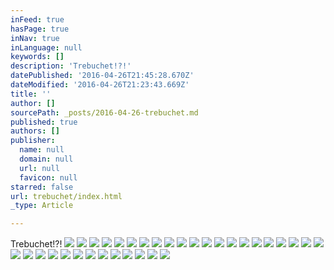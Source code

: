 ```yaml
---
inFeed: true
hasPage: true
inNav: true
inLanguage: null
keywords: []
description: 'Trebuchet!?!'
datePublished: '2016-04-26T21:45:28.670Z'
dateModified: '2016-04-26T21:23:43.669Z'
title: ''
author: []
sourcePath: _posts/2016-04-26-trebuchet.md
published: true
authors: []
publisher:
  name: null
  domain: null
  url: null
  favicon: null
starred: false
url: trebuchet/index.html
_type: Article

---
```

Trebuchet!?!
![](https://the-grid-user-content.s3-us-west-2.amazonaws.com/84785347-615e-4ef9-8408-c9f77bf97366.jpg)
![](https://the-grid-user-content.s3-us-west-2.amazonaws.com/7ad1aedc-3961-4672-b529-767971b1130d.jpg)
![](https://the-grid-user-content.s3-us-west-2.amazonaws.com/a68563d3-2f64-4110-80da-bae72fcf5188.jpg)
![](https://the-grid-user-content.s3-us-west-2.amazonaws.com/46cdc6b4-8dbd-4f79-ae39-75231abc78a0.jpg)
![](https://the-grid-user-content.s3-us-west-2.amazonaws.com/d71f6c8a-fc7e-40fb-bc48-2d0ab6978c79.jpg)
![](https://the-grid-user-content.s3-us-west-2.amazonaws.com/add10fb8-361f-4e5c-aa8c-e3e86e590bfd.jpg)
![](https://the-grid-user-content.s3-us-west-2.amazonaws.com/76c00b2d-02d4-47fb-9cbd-b3784860a45e.jpg)
![](https://the-grid-user-content.s3-us-west-2.amazonaws.com/195714fa-e186-45e6-a26f-93683fae9ade.jpg)
![](https://the-grid-user-content.s3-us-west-2.amazonaws.com/4aba732c-4b9f-4783-9e86-5005ad53ffe3.jpg)
![](https://the-grid-user-content.s3-us-west-2.amazonaws.com/83c52315-606e-42c7-8ec8-e7fb2218c78d.jpg)
![](https://the-grid-user-content.s3-us-west-2.amazonaws.com/ea14c9d5-245f-492f-bf26-0675f2bb5010.jpg)
![](https://the-grid-user-content.s3-us-west-2.amazonaws.com/26a4fc5a-84e6-4c8c-baea-1fba5fdafe1d.jpg)
![](https://the-grid-user-content.s3-us-west-2.amazonaws.com/21205d5b-1a6a-4a60-907d-f65cd496cfc4.jpg)
![](https://the-grid-user-content.s3-us-west-2.amazonaws.com/43246452-2b5c-42b3-bb6c-94c191427915.jpg)
![](https://the-grid-user-content.s3-us-west-2.amazonaws.com/9dd7d1f8-2c06-48f2-ba05-d61b6ce65198.jpg)
![](https://the-grid-user-content.s3-us-west-2.amazonaws.com/9d67bdda-296a-446d-ae8c-b60cd06813bc.jpg)
![](https://the-grid-user-content.s3-us-west-2.amazonaws.com/c1f27fd0-a435-461b-b677-2460a3c60052.jpg)
![](https://the-grid-user-content.s3-us-west-2.amazonaws.com/b1d1630a-9b54-487c-8212-fc04d5c7e4b6.jpg)
![](https://the-grid-user-content.s3-us-west-2.amazonaws.com/ae62223f-5246-493d-9d42-f67b374018f5.jpg)
![](https://the-grid-user-content.s3-us-west-2.amazonaws.com/5ba7ba7e-6389-4473-a14c-b91026dc5438.jpg)
![](https://the-grid-user-content.s3-us-west-2.amazonaws.com/0c21add7-b5c4-4107-ac71-5ac8a19d3c98.jpg)
![](https://the-grid-user-content.s3-us-west-2.amazonaws.com/a2580ee8-383a-4ec0-9150-5c7eb6ce3c09.jpg)
![](https://the-grid-user-content.s3-us-west-2.amazonaws.com/e7974092-c8fa-47e6-97c6-ae59cc419cda.jpg)
![](https://the-grid-user-content.s3-us-west-2.amazonaws.com/108f6723-4bd1-4390-8680-26a01e3a1041.jpg)
![](https://the-grid-user-content.s3-us-west-2.amazonaws.com/52e93d0a-9053-4824-8d9f-912c851031cb.jpg)
![](https://the-grid-user-content.s3-us-west-2.amazonaws.com/c96e9e04-400c-4e0a-9430-8731a5edcb07.jpg)
![](https://the-grid-user-content.s3-us-west-2.amazonaws.com/6fa75dd3-4503-4fef-8f58-986cbdb1f27f.jpg)
![](https://the-grid-user-content.s3-us-west-2.amazonaws.com/766c8a8d-6b28-4444-8770-ca3b2feda74b.jpg)
![](https://the-grid-user-content.s3-us-west-2.amazonaws.com/cbd7be29-a2f9-4faa-a542-86e7a47a6488.jpg)
![](https://the-grid-user-content.s3-us-west-2.amazonaws.com/a4d25f01-0b9d-4102-96db-81e387dab805.jpg)
![](https://the-grid-user-content.s3-us-west-2.amazonaws.com/d50799c8-f8ee-4288-a1d2-3d8bafb54126.jpg)
![](https://the-grid-user-content.s3-us-west-2.amazonaws.com/2a542ffb-7653-41bf-9a13-fae00ec854bc.jpg)
![](https://the-grid-user-content.s3-us-west-2.amazonaws.com/beed2791-669e-4ba5-a644-8b0ac63d7f2a.jpg)
![](https://the-grid-user-content.s3-us-west-2.amazonaws.com/12995fd3-aada-4646-a23a-6d521ae5b71a.jpg)